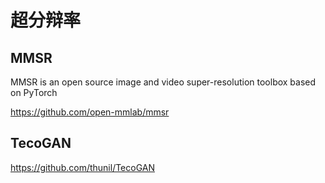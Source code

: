 # 超分辩率

## MMSR
MMSR is an open source image and video super-resolution toolbox based on PyTorch

https://github.com/open-mmlab/mmsr

## TecoGAN
https://github.com/thunil/TecoGAN
